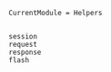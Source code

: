 ```@meta
CurrentModule = Helpers
```

```@contents
```

```@docs
session
request
response
flash
```
